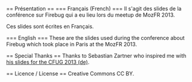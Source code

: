 == Présentation ==
=== Français (French) ===
Il s'agit des slides de la conférence sur Firebug qui a eu lieu lors du meetup de MozFR 2013.

Ces slides sont écrites en Français.

=== English ===
These are the slides used during the conference about Firebug which took place in Paris at the MozFR 2013.

== Special Thanks ==
Thanks to Sebastian Zartner who inspired me with [his slides for the CFUG 2013 (de)](http://sebastianzartner.de/presentations/cfug2013/).

== Licence / License ==
Creative Commons CC BY.
